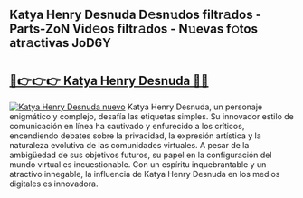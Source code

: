 ## Katya Henry Desnuda D𝚎sn𝚞dos filtr𝚊dos - Parts-ZoN Vid𝚎os filtr𝚊dos - N𝚞evas f𝚘tos atr𝚊ctivas JoD6Y

# <h2><a href="http://mbcsemb.tromn.icu/?c=Katya+Henry+Desnuda">🔗👉👉👉 Katya Henry Desnuda 🔗🔗</a></h2>

[![Katya Henry Desnuda nuevo](https://i.imgur.com/pEAQMta.gif)](http://mbcsemb.tromn.icu/?c=Katya+Henry+Desnuda)
Katya Henry Desnuda, un personaje enigmático y complejo, desafía las etiquetas simples. Su innovador estilo de comunicación en línea ha cautivado y enfurecido a los críticos, encendiendo debates sobre la privacidad, la expresión artística y la naturaleza evolutiva de las comunidades virtuales. A pesar de la ambigüedad de sus objetivos futuros, su papel en la configuración del mundo virtual es incuestionable. Con un espíritu inquebrantable y un atractivo innegable, la influencia de Katya Henry Desnuda en los medios digitales es innovadora.
